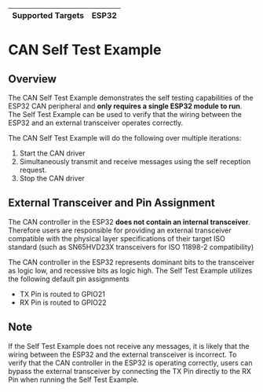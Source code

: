 | Supported Targets | ESP32 |
| ----------------- | ----- |

# CAN Self Test Example

## Overview
The CAN Self Test Example demonstrates the self testing capabilities of the
ESP32 CAN peripheral and **only requires a single ESP32 module to run**.
The Self Test Example can be used to verify that the wiring between the ESP32 
and an external transceiver operates correctly.

The CAN Self Test Example will do the following over multiple iterations:

1. Start the CAN driver
2. Simultaneously transmit and receive messages using the self reception request.
3. Stop the CAN driver

## External Transceiver and Pin Assignment
The CAN controller in the ESP32 **does not contain an internal transceiver**.
Therefore users are responsible for providing an external transceiver compatible
with the physical layer specifications of their target ISO standard (such as 
SN65HVD23X transceivers for ISO 11898-2 compatibility)

The CAN controller in the ESP32 represents dominant bits to the transceiver as 
logic low, and recessive bits as logic high. The Self Test Example utilizes the 
following default pin assignments

* TX Pin is routed to GPIO21
* RX Pin is routed to GPIO22

## Note
If the Self Test Example does not receive any messages, it is likely that the
wiring between the ESP32 and the external transceiver is incorrect. To verify
that the CAN controller in the ESP32 is operating correctly, users can bypass
the external transceiver by connecting the TX Pin directly to the RX Pin when 
running the Self Test Example. 
